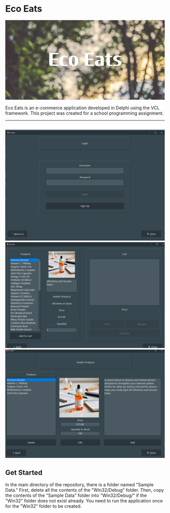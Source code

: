 # Eco Eats 
![EcoEats](Resources/Branding/Eco_Eats.png "EcoEats")

Eco Eats is an e-commerce application developed in Delphi using the VCL framework. This project was created for a school programming assignment.
___

![Login](Resources/Screenshots/Login.png "Login")
![Store](Resources/Screenshots/Store.png "Store")
![ViewProducts](Resources/Screenshots/ViewProducts.png "View Products")
---
## Get Started
In the main directory of the repository, there is a folder named "Sample Data." First, delete all the contents of the "Win32/Debug" folder. Then, copy the contents of the "Sample Data" folder into "Win32/Debug/" if the "Win32" folder does not exist already. You need to run the application once for the "Win32" folder to be created.